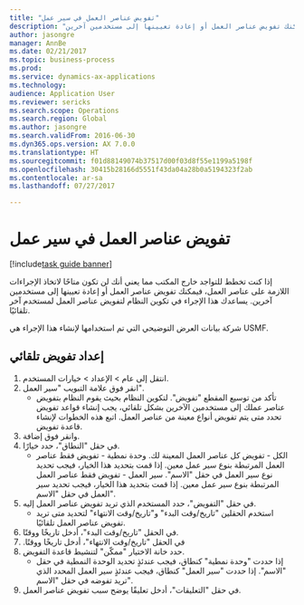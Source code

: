```yaml
--- 
title: "تفويض عناصر العمل في سير عمل"
description: "إذا كنت تخطط للتواجد خارج المكتب مما يعني أنك لن تكون متاحًا لاتخاذ الإجراءات اللازمة على عناصر العمل، فيمكنك تفويض عناصر العمل أو إعادة تعيينها إلى مستخدمين آخرين."
author: jasongre
manager: AnnBe
ms.date: 02/21/2017
ms.topic: business-process
ms.prod: 
ms.service: dynamics-ax-applications
ms.technology: 
audience: Application User
ms.reviewer: sericks
ms.search.scope: Operations
ms.search.region: Global
ms.author: jasongre
ms.search.validFrom: 2016-06-30
ms.dyn365.ops.version: AX 7.0.0
ms.translationtype: HT
ms.sourcegitcommit: f01d88149074b37517d00f03d8f55e1199a5198f
ms.openlocfilehash: 30415b28166d5551f43da04a28b0a5194323f2ab
ms.contentlocale: ar-sa
ms.lasthandoff: 07/27/2017

---
```

# <a name="delegate-work-items-in-a-workflow"></a>تفويض عناصر العمل في سير عمل

[!include[task guide banner](../../includes/task-guide-banner.md)]

إذا كنت تخطط للتواجد خارج المكتب مما يعني أنك لن تكون متاحًا لاتخاذ الإجراءات اللازمة على عناصر العمل، فيمكنك تفويض عناصر العمل أو إعادة تعيينها إلى مستخدمين آخرين. يساعدك هذا الإجراء في تكوين النظام لتفويض عناصر العمل لمستخدم آخر تلقائيًا.



شركة بيانات العرض التوضيحي التي تم استخدامها لإنشاء هذا الإجراء هي USMF.


## <a name="set-up-automatic-delegation"></a>إعداد تفويض تلقائي
1. انتقل إلى عام > الإعداد > خيارات المستخدم.
2. انقر فوق علامة التبويب "سير العمل".
    * تأكد من توسيع المقطع "تفويض".    لتكوين النظام بحيث يقوم النظام بتفويض عناصر عملك إلى مستخدمين الآخرين بشكل تلقائي، يجب إنشاء قواعد تفويض تحدد متى يتم تفويض أنواع معينة من عناصر العمل. اتبع هذه الخطوات لإنشاء قاعدة تفويض.  
3. وانقر فوق إضافة.
4. في حقل "النطاق"، حدد خيارًا.
    * الكل - تفويض كل عناصر العمل المعينة لك.    وحدة نمطية - تفويض فقط عناصر العمل المرتبطة بنوع سير عمل معين. إذا قمت بتحديد هذا الخيار، فيجب تحديد نوع سير العمل في حقل "الاسم".    سير العمل - تفويض فقط عناصر العمل المرتبطة بنوع سير عمل معين. إذا قمت بتحديد هذا الخيار، فيجب تحديد سير العمل في حقل "الاسم".  
5. في حقل "التفويض"، حدد المستخدم الذي تريد تفويض عناصر العمل إليه.
    * استخدم الحقلين "تاريخ/وقت البدء" و"تاريخ/وقت الانتهاء" لتحديد متى تريد تفويض عناصر العمل تلقائيًا.  
6. في الحقل "تاريخ/وقت البدء‬"، أدخل تاريخًا ووقتًا.
7. في الحقل "‏‫تاريخ/وقت الانتهاء"، أدخل تاريخًا ووقتًا.
8. حدد خانة الاختيار "ممكّن‬" لتنشيط قاعدة التفويض.
    * إذا حددت "وحدة نمطية" كنطاق، فيجب عندئذٍ تحديد الوحدة النمطية في حقل "الاسم".    إذا حددت "سير العمل" كنطاق، فيجب عندئذٍ سير العمل المحدد الذي تريد تفوضه في حقل "الاسم".  
9. في حقل "التعليقات"، أدخل تعليقًا يوضح سبب تفويض عناصر العمل.


